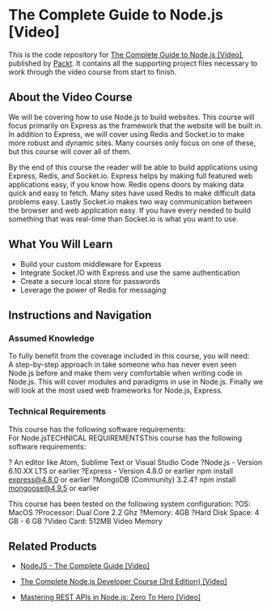 


# The Complete Guide to Node.js [Video]
This is the code repository for [The Complete Guide to Node.js [Video]](https://www.packtpub.com/web-development/complete-guide-nodejs-video?utm_source=github&utm_medium=repository&utm_campaign=9781786464743), published by [Packt](https://www.packtpub.com/?utm_source=github). It contains all the supporting project files necessary to work through the video course from start to finish.
## About the Video Course
We will be covering how to use Node.js to build websites. This course will focus primarily on Express as the framework that the website will be built in. In addition to Express, we will cover using Redis and Socket.io to make more robust and dynamic sites. Many courses only focus on one of these, but this course will cover all of them.

By the end of this course the reader will be able to build applications using Express, Redis, and Socket.io. Express helps by making full featured web applications easy, if you know how. Redis opens doors by making data quick and easy to fetch. Many sites have used Redis to make difficult data problems easy. Lastly Socket.io makes two way communication between the browser and web application easy. If you have every needed to build something that was real-time than Socket.io is what you want to use.


<H2>What You Will Learn</H2>
<DIV class=book-info-will-learn-text>
<UL>
<LI>Build your custom middleware for Express 
<LI>Integrate Socket.IO with Express and use the same authentication 
<LI>Create a secure local store for passwords 
<LI>Leverage the power of Redis for messaging </LI></UL></DIV>

## Instructions and Navigation
### Assumed Knowledge
To fully benefit from the coverage included in this course, you will need:<br/>
A step-by-step approach in take someone who has never even seen Node.js before and make them very comfortable when writing code in Node.js. This will cover modules and paradigms in use in Node.js. Finally we will look at the most used web frameworks for Node.js, Express.

### Technical Requirements
This course has the following software requirements:<br/>
For Node.jsTECHNICAL REQUIREMENTSThis course has the following software requirements:

? An editor like Atom, Sublime Text or Visual Studio Code
?Node.js - Version 6.10.XX LTS or earlier
?Express - Version 4.8.0 or earlier	npm install express@4.8.0 or earlier
?MongoDB (Community) 3.2.4?	npm install mongoose@4.9.5 or earlier

This course has been tested on the following system configuration:
?OS: MacOS
?Processor: Dual Core 2.2 Ghz
?Memory: 4GB
?Hard Disk Space: 4 GB - 6 GB
?Video Card: 512MB Video Memory

## Related Products
* [NodeJS - The Complete Guide [Video]](https://www.packtpub.com/application-development/nodejs-complete-guide-video?utm_source=github&utm_medium=repository&utm_campaign=9781838826864)

* [The Complete Node.js Developer Course (3rd Edition) [Video]](https://www.packtpub.com/application-development/complete-nodejs-developer-course-3rd-edition-video?utm_source=github&utm_medium=repository&utm_campaign=9781789955071)

* [Mastering REST APIs in Node.js: Zero To Hero [Video]](https://www.packtpub.com/application-development/mastering-rest-apis-nodejs-zero-hero-video?utm_source=github&utm_medium=repository&utm_campaign=9781838825232)

